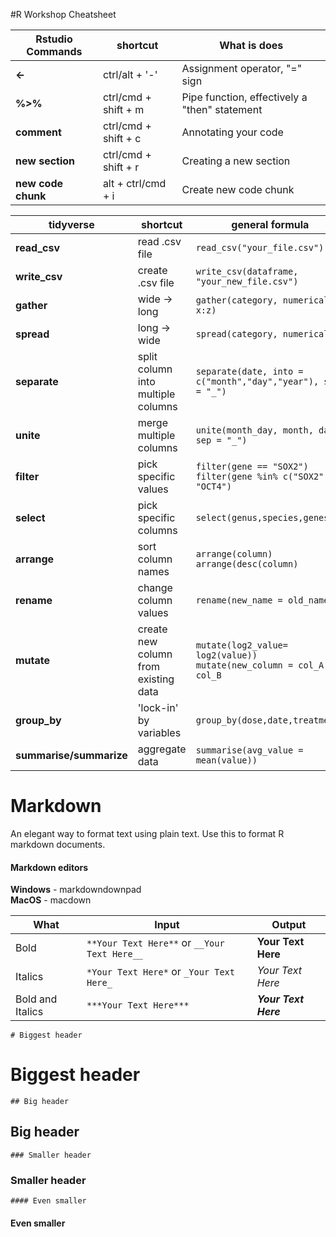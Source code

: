 #R Workshop Cheatsheet


|Rstudio Commands|shortcut| What is does|
|---|---|---|
|**<-**|ctrl/alt + '-'| Assignment operator, "=" sign |
|**%>%**|ctrl/cmd + shift + m|  Pipe function, effectively a "then" statement |
|**comment**|ctrl/cmd + shift + c| Annotating your code|
|**new section**|ctrl/cmd + shift + r| Creating a new section|
|**new code chunk**|alt + ctrl/cmd + i|Create new code chunk|


|tidyverse|shortcut|general formula|
|---|---|---|
|**read_csv**|read .csv file|`read_csv("your_file.csv")`|
|**write_csv**| create .csv file| `write_csv(dataframe, "your_new_file.csv")`|
|**gather**|wide -> long|`gather(category, numerical, x:z)`| 
|**spread**|long -> wide| `spread(category, numerical,)` | 
|**separate**|split column into multiple columns|`separate(date, into = c("month","day","year"), sep = "_")`|
|**unite**|merge multiple columns|`unite(month_day, month, day, sep = "_")`|
|**filter**|pick specific values|`filter(gene == "SOX2")`  `filter(gene %in% c("SOX2", "OCT4")`|
|**select**|pick specific columns|`select(genus,species,genes)`|  
|**arrange**|sort column names|`arrange(column)` `arrange(desc(column)`|
|**rename**|change column values|`rename(new_name = old_name)`| 
|**mutate**|create new column from existing data|`mutate(log2_value= log2(value))` `mutate(new_column = col_A - col_B`|
|**group_by**|'lock-in' by variables|`group_by(dose,date,treatment)`| 
|**summarise/summarize**|aggregate data|`summarise(avg_value = mean(value))`|


# Markdown
 An elegant way to format text using plain text. Use this to format R markdown documents.  
 
#### Markdown editors
**Windows** - markdowndownpad   
**MacOS** - macdown

|What|Input|Output|
|---|---|---|
|Bold|`**Your Text Here**` or `__Your Text Here__` |**Your Text Here**|  
|Italics|`*Your Text Here*` or `_Your Text Here_`|*Your Text Here*|  
|Bold and Italics|`***Your Text Here***`|***Your Text Here***|


 
`# Biggest header`  
# Biggest header  


`## Big header`  
## Big header

`### Smaller header`   
 
### Smaller header


`#### Even smaller`  
#### Even smaller








